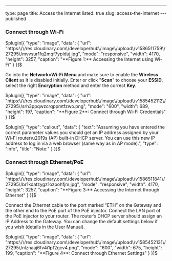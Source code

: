 ---
type: page
title: Access the Internet
listed: true
slug: access-the-internet
---published

### Connect through Wi-Fi

$plugin[{
    "type": "image",
    "data": {
        "url": "https:\/\/res.cloudinary.com\/developerhub\/image\/upload\/v1586511759\/27295\/mvvsur1fq2mqf7yplduj.jpg",
        "mode": "responsive",
        "width": 4170,
        "height": 3257,
        "caption": "**Figure 1:** Accessing the Internet using Wi-Fi"
    }
}]$

Go into the **Network>Wi-Fi Menu** and make sure to enable the **Wireless Client** as it is disabled initially. Enter or click "**Scan**" to choose your **ESSID**, select the right **Encryption** method and enter the correct **Key**.

$plugin[{
    "type": "image",
    "data": {
        "url": "https:\/\/res.cloudinary.com\/developerhub\/image\/upload\/v1585452112\/27295\/srh3ppqwzcrqppmtfzwo.png",
        "mode": "600",
        "width": 689,
        "height": 197,
        "caption": "**Figure 2**: Connect through Wi-Fi Credentials"
    }
}]$

$plugin[{
    "type": "callout",
    "data": {
        "text": "Assuming you have entered the correct parameter values you should get an IP address assigned by your Wi-Fi router\u2019s (AP) built-in DHCP server. You can use this new IP address to log in via a web browser (same way as in AP mode).",
        "type": "info",
        "title": "Note:"
    }
}]$

### Connect through Ethernet/PoE

$plugin[{
    "type": "image",
    "data": {
        "url": "https:\/\/res.cloudinary.com\/developerhub\/image\/upload\/v1586511841\/27295\/br1kdatzygz1ozpohfjm.jpg",
        "mode": "responsive",
        "width": 4170,
        "height": 3257,
        "caption": "**Figure 3:** Accessing the Internet through Ethernet"
    }
}]$

Connect the Ethernet cable to the port marked “ETH” on the Gateway and the other end to the PoE port of the PoE injector. Connect the LAN port of the PoE injector to your router. The router’s DHCP server should assign an IP Address to the Gateway. You can change the default settings below if you wish (details in the User Manual).

$plugin[{
    "type": "image",
    "data": {
        "url": "https:\/\/res.cloudinary.com\/developerhub\/image\/upload\/v1585452131\/27295\/nlznaaj6fv4i1pf2gcv4.png",
        "mode": "600",
        "width": 675,
        "height": 199,
        "caption": "**Figure 4**: Connect through Ethernet Settings"
    }
}]$

